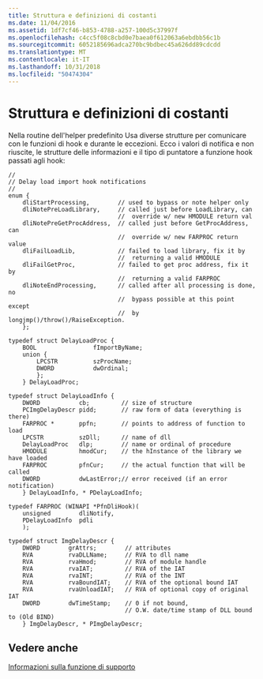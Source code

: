 ```yaml
---
title: Struttura e definizioni di costanti
ms.date: 11/04/2016
ms.assetid: 1df7cf46-b853-4788-a257-100d5c37997f
ms.openlocfilehash: c4cc5f08c8cbd0e7baea0f612063a6ebdbb56c1b
ms.sourcegitcommit: 6052185696adca270bc9bdbec45a626dd89cdcdd
ms.translationtype: MT
ms.contentlocale: it-IT
ms.lasthandoff: 10/31/2018
ms.locfileid: "50474304"
---
```

# <a name="structure-and-constant-definitions"></a>Struttura e definizioni di costanti

Nella routine dell'helper predefinito Usa diverse strutture per comunicare con le funzioni di hook e durante le eccezioni. Ecco i valori di notifica e non riuscite, le strutture delle informazioni e il tipo di puntatore a funzione hook passati agli hook:

```
//
// Delay load import hook notifications
//
enum {
    dliStartProcessing,        // used to bypass or note helper only
    dliNotePreLoadLibrary,     // called just before LoadLibrary, can
                               //  override w/ new HMODULE return val
    dliNotePreGetProcAddress,  // called just before GetProcAddress, can
                               //  override w/ new FARPROC return value
    dliFailLoadLib,            // failed to load library, fix it by
                               //  returning a valid HMODULE
    dliFailGetProc,            // failed to get proc address, fix it by
                               //  returning a valid FARPROC
    dliNoteEndProcessing,      // called after all processing is done, no
                               //  bypass possible at this point except
                               //  by longjmp()/throw()/RaiseException.
    };

typedef struct DelayLoadProc {
    BOOL                fImportByName;
    union {
        LPCSTR          szProcName;
        DWORD           dwOrdinal;
        };
    } DelayLoadProc;

typedef struct DelayLoadInfo {
    DWORD           cb;         // size of structure
    PCImgDelayDescr pidd;       // raw form of data (everything is there)
    FARPROC *       ppfn;       // points to address of function to load
    LPCSTR          szDll;      // name of dll
    DelayLoadProc   dlp;        // name or ordinal of procedure
    HMODULE         hmodCur;    // the hInstance of the library we have loaded
    FARPROC         pfnCur;     // the actual function that will be called
    DWORD           dwLastError;// error received (if an error notification)
    } DelayLoadInfo, * PDelayLoadInfo;

typedef FARPROC (WINAPI *PfnDliHook)(
    unsigned        dliNotify,
    PDelayLoadInfo  pdli
    );

typedef struct ImgDelayDescr {
    DWORD        grAttrs;        // attributes
    RVA          rvaDLLName;     // RVA to dll name
    RVA          rvaHmod;        // RVA of module handle
    RVA          rvaIAT;         // RVA of the IAT
    RVA          rvaINT;         // RVA of the INT
    RVA          rvaBoundIAT;    // RVA of the optional bound IAT
    RVA          rvaUnloadIAT;   // RVA of optional copy of original IAT
    DWORD        dwTimeStamp;    // 0 if not bound,
                                 // O.W. date/time stamp of DLL bound to (Old BIND)
    } ImgDelayDescr, * PImgDelayDescr;
```

## <a name="see-also"></a>Vedere anche

[Informazioni sulla funzione di supporto](../../build/reference/understanding-the-helper-function.md)